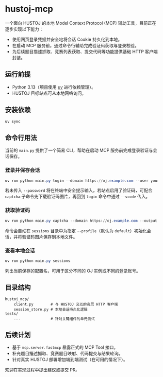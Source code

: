 # hustoj-mcp

一个面向 HUSTOJ 的本地 Model Context Protocol (MCP) 辅助工具，目前正在逐步实现以下能力：

- 使用网页登录凭据并安全地将会话 Cookie 持久化到本地。
- 在启动 MCP 服务前，通过命令行辅助完成验证码获取与登录校验。
- 为后续题目描述抓取、竞赛列表获取、提交代码等功能提供基础 HTTP 客户端封装。

## 运行前提

- Python 3.13（项目使用 [uv](https://github.com/astral-sh/uv) 进行依赖管理）。
- HUSTOJ 目标站点可从本地网络访问。

## 安装依赖

```powershell
uv sync
```

## 命令行用法

当前的 `main.py` 提供了一个简易 CLI，帮助在启动 MCP 服务前完成登录验证与会话保存。

### 登录并保存会话

```powershell
uv run python main.py login --domain https://oj.example.com --user your_id
```

若未传入 `--password` 将在终端中安全提示输入。若站点启用了验证码，可配合 `captcha` 子命令先下载验证码图片，再回到 `login` 命令中通过 `--vcode` 传入。

### 获取验证码

```powershell
uv run python main.py captcha --domain https://oj.example.com --output captcha.jpg
```

命令会自动在 `sessions` 目录中为指定 `--profile`（默认为 `default`）初始化会话，并将验证码图片保存到本地文件。

### 查看本地会话

```powershell
uv run python main.py sessions
```

列出当前保存的配置名，可用于区分不同的 OJ 实例或不同的登录账号。

## 目录结构

```text
hustoj_mcp/
	client.py        # 与 HUSTOJ 交互的高层 HTTP 客户端
	session_store.py # 本地会话持久化逻辑
tests/
	...              # 针对关键组件的单元测试
```

## 后续计划

- 基于 `mcp.server.fastmcp` 暴露正式的 MCP Tool 接口。
- 补充题目描述抓取、竞赛题目映射、代码提交与结果轮询。
- 针对真实 HUSTOJ 部署增加端到端测试（在可用的情况下）。

欢迎在实现过程中提出建议或提交 PR。
